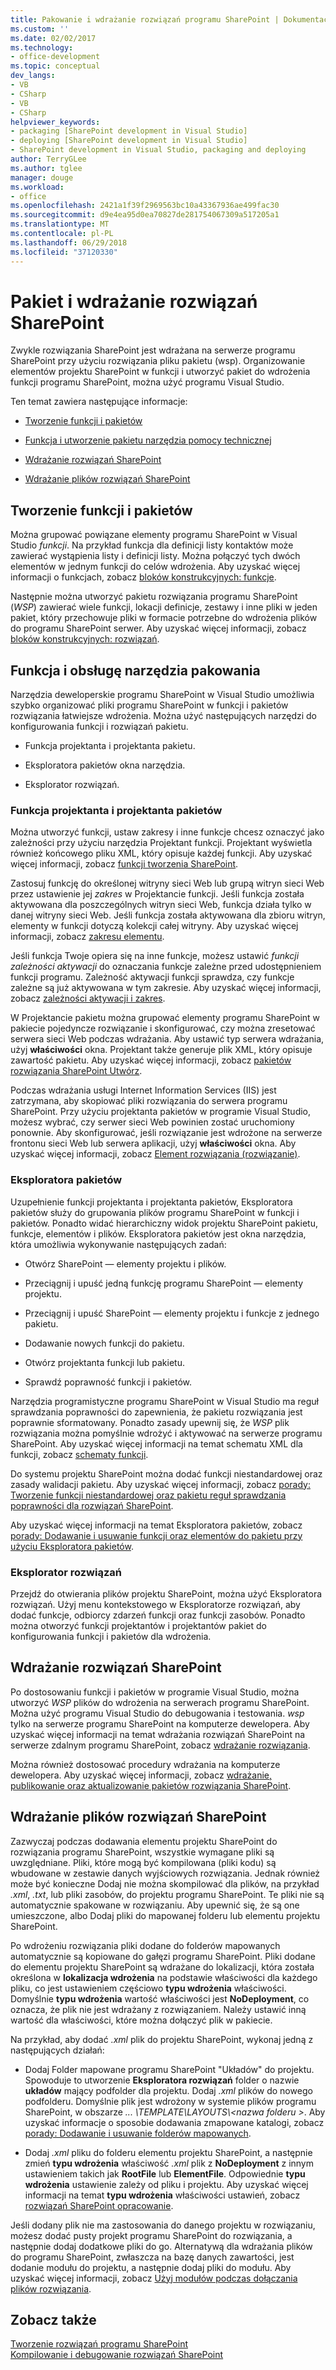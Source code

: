 ```yaml
---
title: Pakowanie i wdrażanie rozwiązań programu SharePoint | Dokumentacja firmy Microsoft
ms.custom: ''
ms.date: 02/02/2017
ms.technology:
- office-development
ms.topic: conceptual
dev_langs:
- VB
- CSharp
- VB
- CSharp
helpviewer_keywords:
- packaging [SharePoint development in Visual Studio]
- deploying [SharePoint development in Visual Studio]
- SharePoint development in Visual Studio, packaging and deploying
author: TerryGLee
ms.author: tglee
manager: douge
ms.workload:
- office
ms.openlocfilehash: 2421a1f39f2969563bc10a43367936ae499fac30
ms.sourcegitcommit: d9e4ea95d0ea70827de281754067309a517205a1
ms.translationtype: MT
ms.contentlocale: pl-PL
ms.lasthandoff: 06/29/2018
ms.locfileid: "37120330"
---
```

# <a name="package-and-deploy-sharepoint-solutions"></a>Pakiet i wdrażanie rozwiązań SharePoint
  Zwykle rozwiązania SharePoint jest wdrażana na serwerze programu SharePoint przy użyciu rozwiązania pliku pakietu (wsp). Organizowanie elementów projektu SharePoint w funkcji i utworzyć pakiet do wdrożenia funkcji programu SharePoint, można użyć programu Visual Studio.  
  
 Ten temat zawiera następujące informacje:  
  
-   [Tworzenie funkcji i pakietów](#Creating)  
  
-   [Funkcja i utworzenie pakietu narzędzia pomocy technicznej](#Tools)  
  
-   [Wdrażanie rozwiązań SharePoint](#Deploying)  
  
-   [Wdrażanie plików rozwiązań SharePoint](#DeployingFiles)  
  
## <a name="create-features-and-packages"></a>Tworzenie funkcji i pakietów
 Można grupować powiązane elementy programu SharePoint w Visual Studio *funkcji*. Na przykład funkcja dla definicji listy kontaktów może zawierać wystąpienia listy i definicji listy. Można połączyć tych dwóch elementów w jednym funkcji do celów wdrożenia. Aby uzyskać więcej informacji o funkcjach, zobacz [bloków konstrukcyjnych: funkcje](http://go.microsoft.com/fwlink/?LinkID=169183).  
  
 Następnie można utworzyć pakietu rozwiązania programu SharePoint (*WSP*) zawierać wiele funkcji, lokacji definicje, zestawy i inne pliki w jeden pakiet, który przechowuje pliki w formacie potrzebne do wdrożenia plików do programu SharePoint serwer. Aby uzyskać więcej informacji, zobacz [bloków konstrukcyjnych: rozwiązań](http://go.microsoft.com/fwlink/?LinkID=169186).  
  
## <a name="feature-and-packaging-tool-support"></a>Funkcja i obsługę narzędzia pakowania
 Narzędzia deweloperskie programu SharePoint w Visual Studio umożliwia szybko organizować pliki programu SharePoint w funkcji i pakietów rozwiązania łatwiejsze wdrożenia. Można użyć następujących narzędzi do konfigurowania funkcji i rozwiązań pakietu.  
  
-   Funkcja projektanta i projektanta pakietu.  
  
-   Eksploratora pakietów okna narzędzia.  
  
-   Eksplorator rozwiązań.  
  
### <a name="feature-designer-and-package-designer"></a>Funkcja projektanta i projektanta pakietów
 Można utworzyć funkcji, ustaw zakresy i inne funkcje chcesz oznaczyć jako zależności przy użyciu narzędzia Projektant funkcji. Projektant wyświetla również końcowego pliku XML, który opisuje każdej funkcji. Aby uzyskać więcej informacji, zobacz [funkcji tworzenia SharePoint](../sharepoint/creating-sharepoint-features.md).  
  
 Zastosuj funkcję do określonej witryny sieci Web lub grupą witryn sieci Web przez ustawienie jej *zakres* w Projektancie funkcji. Jeśli funkcja została aktywowana dla poszczególnych witryn sieci Web, funkcja działa tylko w danej witryny sieci Web. Jeśli funkcja została aktywowana dla zbioru witryn, elementy w funkcji dotyczą kolekcji całej witryny. Aby uzyskać więcej informacji, zobacz [zakresu elementu](http://go.microsoft.com/fwlink/?LinkID=169189).  
  
 Jeśli funkcja Twoje opiera się na inne funkcje, możesz ustawić *funkcji zależności aktywacji* do oznaczania funkcje zależne przed udostępnieniem funkcji programu. Zależność aktywacji funkcji sprawdza, czy funkcje zależne są już aktywowana w tym zakresie. Aby uzyskać więcej informacji, zobacz [zależności aktywacji i zakres](http://go.microsoft.com/fwlink/?LinkID=169190).  
  
 W Projektancie pakietu można grupować elementy programu SharePoint w pakiecie pojedyncze rozwiązanie i skonfigurować, czy można zresetować serwera sieci Web podczas wdrażania. Aby ustawić typ serwera wdrażania, użyj **właściwości** okna. Projektant także generuje plik XML, który opisuje zawartość pakietu. Aby uzyskać więcej informacji, zobacz [pakietów rozwiązania SharePoint Utwórz](../sharepoint/creating-sharepoint-solution-packages.md).  
  
 Podczas wdrażania usługi Internet Information Services (IIS) jest zatrzymana, aby skopiować pliki rozwiązania do serwera programu SharePoint. Przy użyciu projektanta pakietów w programie Visual Studio, możesz wybrać, czy serwer sieci Web powinien zostać uruchomiony ponownie. Aby skonfigurować, jeśli rozwiązanie jest wdrożone na serwerze frontonu sieci Web lub serwera aplikacji, użyj **właściwości** okna. Aby uzyskać więcej informacji, zobacz [Element rozwiązania (rozwiązanie)](http://go.microsoft.com/fwlink/?LinkID=169191).  
  
### <a name="packaging-explorer"></a>Eksploratora pakietów  
 Uzupełnienie funkcji projektanta i projektanta pakietów, Eksploratora pakietów służy do grupowania plików programu SharePoint w funkcji i pakietów. Ponadto widać hierarchiczny widok projektu SharePoint pakietu, funkcje, elementów i plików. Eksploratora pakietów jest okna narzędzia, która umożliwia wykonywanie następujących zadań:  
  
-   Otwórz SharePoint — elementy projektu i plików.  
  
-   Przeciągnij i upuść jedną funkcję programu SharePoint — elementy projektu.  
  
-   Przeciągnij i upuść SharePoint — elementy projektu i funkcje z jednego pakietu.  
  
-   Dodawanie nowych funkcji do pakietu.  
  
-   Otwórz projektanta funkcji lub pakietu.  
  
-   Sprawdź poprawność funkcji i pakietów.  
  
 Narzędzia programistyczne programu SharePoint w Visual Studio ma reguł sprawdzania poprawności do zapewnienia, że pakietu rozwiązania jest poprawnie sformatowany. Ponadto zasady upewnij się, że *WSP* plik rozwiązania można pomyślnie wdrożyć i aktywować na serwerze programu SharePoint. Aby uzyskać więcej informacji na temat schematu XML dla funkcji, zobacz [schematy funkcji](http://go.microsoft.com/fwlink/?LinkID=169192).  
  
 Do systemu projektu SharePoint można dodać funkcji niestandardowej oraz zasady walidacji pakietu. Aby uzyskać więcej informacji, zobacz [porady: Tworzenie funkcji niestandardowej oraz pakietu reguł sprawdzania poprawności dla rozwiązań SharePoint](../sharepoint/how-to-create-custom-feature-and-package-validation-rules-for-sharepoint-solutions.md).  
  
 Aby uzyskać więcej informacji na temat Eksploratora pakietów, zobacz [porady: Dodawanie i usuwanie funkcji oraz elementów do pakietu przy użyciu Eksploratora pakietów](../sharepoint/how-to-add-and-remove-features-and-items-to-a-package-by-using-the-packaging-explorer.md).  
  
### <a name="solution-explorer"></a>Eksplorator rozwiązań
 Przejdź do otwierania plików projektu SharePoint, można użyć Eksploratora rozwiązań. Użyj menu kontekstowego w Eksploratorze rozwiązań, aby dodać funkcje, odbiorcy zdarzeń funkcji oraz funkcji zasobów. Ponadto można otworzyć funkcji projektantów i projektantów pakiet do konfigurowania funkcji i pakietów dla wdrożenia.  
  
## <a name="deploy-sharepoint-solutions"></a>Wdrażanie rozwiązań SharePoint
 Po dostosowaniu funkcji i pakietów w programie Visual Studio, można utworzyć *WSP* plików do wdrożenia na serwerach programu SharePoint. Można użyć programu Visual Studio do debugowania i testowania. *wsp* tylko na serwerze programu SharePoint na komputerze dewelopera. Aby uzyskać więcej informacji na temat wdrażania rozwiązań SharePoint na serwerze zdalnym programu SharePoint, zobacz [wdrażanie rozwiązania](http://go.microsoft.com/fwlink/?LinkID=169194).  
  
 Można również dostosować procedury wdrażania na komputerze dewelopera. Aby uzyskać więcej informacji, zobacz [wdrażanie, publikowanie oraz aktualizowanie pakietów rozwiązania SharePoint](../sharepoint/deploying-publishing-and-upgrading-sharepoint-solution-packages.md).  
  
## <a name="deploy-files-in-sharepoint-solutions"></a>Wdrażanie plików rozwiązań SharePoint
 Zazwyczaj podczas dodawania elementu projektu SharePoint do rozwiązania programu SharePoint, wszystkie wymagane pliki są uwzględniane. Pliki, które mogą być kompilowana (pliki kodu) są wbudowane w zestawie danych wyjściowych rozwiązania. Jednak również może być konieczne Dodaj nie można skompilować dla plików, na przykład *.xml*, *.txt*, lub pliki zasobów, do projektu programu SharePoint. Te pliki nie są automatycznie spakowane w rozwiązaniu. Aby upewnić się, że są one umieszczone, albo Dodaj pliki do mapowanej folderu lub elementu projektu SharePoint.  
  
 Po wdrożeniu rozwiązania pliki dodane do folderów mapowanych automatycznie są kopiowane do gałęzi programu SharePoint. Pliki dodane do elementu projektu SharePoint są wdrażane do lokalizacji, która została określona w **lokalizacja wdrożenia** na podstawie właściwości dla każdego pliku, co jest ustawieniem częściowo **typu wdrożenia** właściwości. Domyślnie **typu wdrożenia** wartość właściwości jest **NoDeployment**, co oznacza, że plik nie jest wdrażany z rozwiązaniem. Należy ustawić inną wartość dla właściwości, które można dołączyć plik w pakiecie.  
  
 Na przykład, aby dodać *.xml* plik do projektu SharePoint, wykonaj jedną z następujących działań:  
  
-   Dodaj Folder mapowane programu SharePoint "Układów" do projektu. Spowoduje to utworzenie **Eksploratora rozwiązań** folder o nazwie **układów** mający podfolder dla projektu. Dodaj *.xml* plików do nowego podfolderu. Domyślnie plik jest wdrożony w systemie plików programu SharePoint, w obszarze *... \TEMPLATE\LAYOUTS\\\<nazwa folderu >*. Aby uzyskać informacje o sposobie dodawania zmapowane katalogi, zobacz [porady: Dodawanie i usuwanie folderów mapowanych](../sharepoint/how-to-add-and-remove-mapped-folders.md).  
  
-   Dodaj *.xml* pliku do folderu elementu projektu SharePoint, a następnie zmień **typu wdrożenia** właściwość *.xml* plik z **NoDeployment**  z innym ustawieniem takich jak **RootFile** lub **ElementFile**. Odpowiednie **typu wdrożenia** ustawienie zależy od pliku i projektu. Aby uzyskać więcej informacji na temat **typu wdrożenia** właściwości ustawień, zobacz [rozwiązań SharePoint opracowanie](../sharepoint/developing-sharepoint-solutions.md).  
  
 Jeśli dodany plik nie ma zastosowania do danego projektu w rozwiązaniu, możesz dodać pusty projekt programu SharePoint do rozwiązania, a następnie dodaj dodatkowe pliki do go. Alternatywą dla wdrażania plików do programu SharePoint, zwłaszcza na bazę danych zawartości, jest dodanie modułu do projektu, a następnie dodaj pliki do modułu. Aby uzyskać więcej informacji, zobacz [Użyj modułów podczas dołączania plików rozwiązania](../sharepoint/using-modules-to-include-files-in-the-solution.md).  
  
## <a name="see-also"></a>Zobacz także
 [Tworzenie rozwiązań programu SharePoint](../sharepoint/developing-sharepoint-solutions.md)   
 [Kompilowanie i debugowanie rozwiązań SharePoint](../sharepoint/building-and-debugging-sharepoint-solutions.md)  
  
